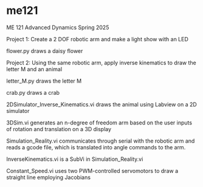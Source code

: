 # me121

ME 121 Advanced Dynamics Spring 2025

Project 1: Create a 2 DOF robotic arm and make a light show with an LED

flower.py draws a daisy flower

Project 2: Using the same robotic arm, apply inverse kinematics to draw the letter M and an animal

letter_M.py draws the letter M

crab.py draws a crab

2DSimulator_Inverse_Kinematics.vi draws the animal using Labview on a 2D simulator

3DSim.vi generates an n-degree of freedom arm based on the user inputs of rotation and translation on a 3D display

Simulation_Reality.vi communicates through serial with the robotic arm and reads a gcode file, which is translated into angle commands to the arm. 

InverseKinematics.vi is a SubVi in Simulation_Reality.vi

Constant_Speed.vi uses two PWM-controlled servomotors to draw a straight line employing Jacobians

